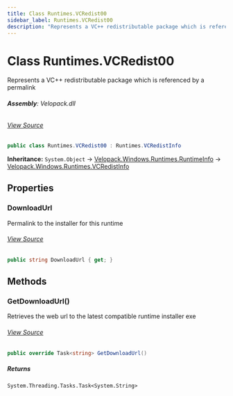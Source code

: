 ```yaml
---
title: Class Runtimes.VCRedist00
sidebar_label: Runtimes.VCRedist00
description: "Represents a VC++ redistributable package which is referenced by a permalink"
---
```

# Class Runtimes.VCRedist00
Represents a VC++ redistributable package which is referenced by a permalink

###### **Assembly**: Velopack.dll
###### [View Source](https://github.com/velopack/velopack.git/blob/master/src/Velopack/Windows/RuntimeInfo.cs#L563)
```csharp title="Declaration"
public class Runtimes.VCRedist00 : Runtimes.VCRedistInfo
```
**Inheritance:** `System.Object` -> [Velopack.Windows.Runtimes.RuntimeInfo](../Velopack.Windows/Runtimes.RuntimeInfo) -> [Velopack.Windows.Runtimes.VCRedistInfo](../Velopack.Windows/Runtimes.VCRedistInfo)

## Properties
### DownloadUrl
Permalink to the installer for this runtime
###### [View Source](https://github.com/velopack/velopack.git/blob/master/src/Velopack/Windows/RuntimeInfo.cs#L566)
```csharp title="Declaration"
public string DownloadUrl { get; }
```
## Methods
### GetDownloadUrl()
Retrieves the web url to the latest compatible runtime installer exe
###### [View Source](https://github.com/velopack/velopack.git/blob/master/src/Velopack/Windows/RuntimeInfo.cs#L576)
```csharp title="Declaration"
public override Task<string> GetDownloadUrl()
```

##### Returns

`System.Threading.Tasks.Task<System.String>`
